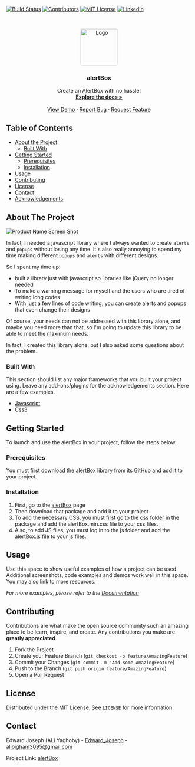 [![Build Status][build-shield]]()
[![Contributors][contributors-shield]]()
[![MIT License][license-shield]][license-url]
[![LinkedIn][linkedin-shield]][linkedin-url]



<!-- PROJECT LOGO -->
<br />
<p align="center">
  <a href="https://github.com/edward-joseph/alertBox">
    <img src="https://img.techpowerup.org/190623/favicon.png" alt="Logo" width="100" height="100">
  </a>

  <h3 align="center">alertBox</h3>
  <p align="center">
    Create an AlertBox with no hassle!
    <br />
    <a href="https://github.com/edward-joseph/alertBox"><strong>Explore the docs »</strong></a>
    <br />
    <br />
    <a href="https://github.com/othneildrew/Best-README-Template">View Demo</a>
    ·
    <a href="https://github.com/edward-joseph/alertBox/issues">Report Bug</a>
    ·
    <a href="https://github.com/edward-joseph/alertBox/issues">Request Feature</a>
  </p>
</p>



<!-- TABLE OF CONTENTS -->
## Table of Contents

* [About the Project](#about-the-project)
  * [Built With](#built-with)
* [Getting Started](#getting-started)
  * [Prerequisites](#prerequisites)
  * [Installation](#installation)
* [Usage](#usage)
* [Contributing](#contributing)
* [License](#license)
* [Contact](#contact)
* [Acknowledgements](#acknowledgements)



<!-- ABOUT THE PROJECT -->
## About The Project

[![Product Name Screen Shot][product-screenshot]](https://github.com/edward-joseph/alertBox)

In fact, I needed a javascript library where I always wanted to create `alerts` and `popups` without losing any time. It's also really annoying to spend my time making different `popups` and `alerts` with different designs.

So I spent my time up:
* built a library just with javascript so libraries like jQuery no longer needed
* To make a warning message for myself and the users who are tired of writing long codes
* With just a few lines of code writing, you can create alerts and popups that even change their designs

Of course, your needs can not be addressed with this library alone, and maybe you need more than that, so I'm going to update this library to be able to meet the maximum needs.

In fact, I created this library alone, but I also asked some questions about the problem.

### Built With
This section should list any major frameworks that you built your project using. Leave any add-ons/plugins for the acknowledgements section. Here are a few examples.
* [Javascript](https://www.javascript.com)
* [Css3](http://www.css3.info)



<!-- GETTING STARTED -->
## Getting Started

To launch and use the alertBox in your project, follow the steps below.

### Prerequisites

You must first download the alertBox library from its GitHub and add it to your project.

### Installation

1. First, go to the [alertBox](https://github.com/edward-joseph/alertBox) page
2. Then download that package and add it to your project
3. To add the necessary CSS, you must first go to the css folder in the package and add the alertBox.min.css file to your css files.
4. Also, to add JS files, you must log in to the js folder and add the alertBox.js file to your js files.

<!-- USAGE EXAMPLES -->
## Usage

Use this space to show useful examples of how a project can be used. Additional screenshots, code examples and demos work well in this space. You may also link to more resources.

_For more examples, please refer to the [Documentation](https://example.com)_



<!-- CONTRIBUTING -->
## Contributing

Contributions are what make the open source community such an amazing place to be learn, inspire, and create. Any contributions you make are **greatly appreciated**.

1. Fork the Project
2. Create your Feature Branch (`git checkout -b feature/AmazingFeature`)
3. Commit your Changes (`git commit -m 'Add some AmazingFeature`)
4. Push to the Branch (`git push origin feature/AmazingFeature`)
5. Open a Pull Request



<!-- LICENSE -->
## License

Distributed under the MIT License. See `LICENSE` for more information.



<!-- CONTACT -->
## Contact

Edward Joseph (ALi Yaghoby) - [Edward_Joseph](https://t.me/Edward_Joseph) - alibigham3095@gmail.com

Project Link: [alertBox](https://github.com/edward-joseph/alertBox)


<!-- MARKDOWN LINKS & IMAGES -->
[build-shield]: https://img.shields.io/badge/build-passing-brightgreen.svg?style=flat-square
[contributors-shield]: https://img.shields.io/badge/contributors-1-orange.svg?style=flat-square
[license-shield]: https://img.shields.io/badge/license-MIT-blue.svg?style=flat-square
[license-url]: https://choosealicense.com/licenses/mit
[linkedin-shield]: https://img.shields.io/badge/-LinkedIn-black.svg?style=flat-square&logo=linkedin&colorB=555
[linkedin-url]: https://linkedin.com/in/othneildrew
[product-screenshot]: https://img.techpowerup.org/190623/screenshot.png
